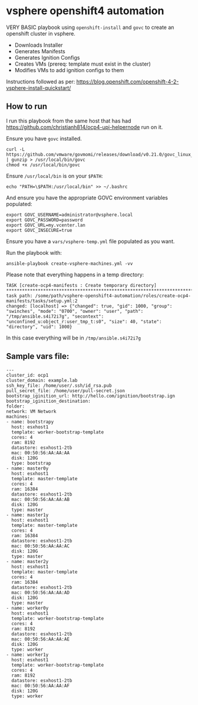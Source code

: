 # vsphere openshift4 automation

VERY BASIC playbook using `openshift-install` and `govc` to create an openshift cluster in vsphere.

- Downloads Installer
- Generates Manifests
- Generates Ignition Configs
- Creates VMs (prereq: template must exist in the cluster)
- Modifies VMs to add ignition configs to them

Instructions followed as per: https://blog.openshift.com/openshift-4-2-vsphere-install-quickstart/

## How to run

I run this playbook from the same host that has had https://github.com/christianh814/ocp4-upi-helpernode run on it.

Ensure you have `govc` installed. 

```
curl -L https://github.com/vmware/govmomi/releases/download/v0.21.0/govc_linux_amd64.gz | gunzip > /usr/local/bin/govc
chmod +x /usr/local/bin/govc
```

Ensure `/usr/local/bin` is on your `$PATH`:

```
echo "PATH=\$PATH:/usr/local/bin" >> ~/.bashrc
```


And ensure you have the appropriate GOVC environment variables populated:

```
export GOVC_USERNAME=administrator@vsphere.local
export GOVC_PASSWORD=password
export GOVC_URL=my.vcenter.lan
export GOVC_INSECURE=true
```
Ensure you have a `vars/vsphere-temp.yml` file populated as you want.

Run the playbook with:

```
ansible-playbook create-vsphere-machines.yml -vv
```

Please note that everything happens in a temp directory:

```
TASK [create-ocp4-manifests : Create temporary directory] **********************************************************************************************************
task path: /some/path/vsphere-openshift4-automation/roles/create-ocp4-manifests/tasks/setup.yml:2
changed: [localhost] => {"changed": true, "gid": 1000, "group": "swinches", "mode": "0700", "owner": "user", "path": "/tmp/ansible.s4i72i7g", "secontext": "unconfined_u:object_r:user_tmp_t:s0", "size": 40, "state": "directory", "uid": 1000}
```

In this case everything will be in `/tmp/ansible.s4i72i7g`

## Sample vars file:

```
---
cluster_id: ocp1
cluster_domain: example.lab
ssh_key_file: /home/user/.ssh/id_rsa.pub
pull_secret_file: /home/user/pull-secret.json
bootstrap_iginition_url: http://hello.com/ignition/bootstrap.ign
bootstrap_iginition_destination: 
folder:
network: VM Network
machines:
- name: bootstrapy
  host: esxhost1
  template: worker-bootstrap-template
  cores: 4
  ram: 8192
  datastore: esxhost1-2tb
  mac: 00:50:56:AA:AA:AA
  disk: 120G
  type: bootstrap
- name: master0y
  host: esxhost1
  template: master-template
  cores: 4
  ram: 16384
  datastore: esxhost1-2tb
  mac: 00:50:56:AA:AA:AB
  disk: 120G
  type: master
- name: master1y
  host: esxhost1
  template: master-template
  cores: 4
  ram: 16384
  datastore: esxhost1-2tb
  mac: 00:50:56:AA:AA:AC
  disk: 120G
  type: master
- name: master2y
  host: esxhost1
  template: master-template
  cores: 4
  ram: 16384
  datastore: esxhost1-2tb
  mac: 00:50:56:AA:AA:AD
  disk: 120G
  type: master
- name: worker0y
  host: esxhost1
  template: worker-bootstrap-template
  cores: 4
  ram: 8192
  datastore: esxhost1-2tb
  mac: 00:50:56:AA:AA:AE
  disk: 120G
  type: worker
- name: worker1y
  host: esxhost1
  template: worker-bootstrap-template
  cores: 4
  ram: 8192
  datastore: esxhost1-2tb
  mac: 00:50:56:AA:AA:AF
  disk: 120G
  type: worker
```